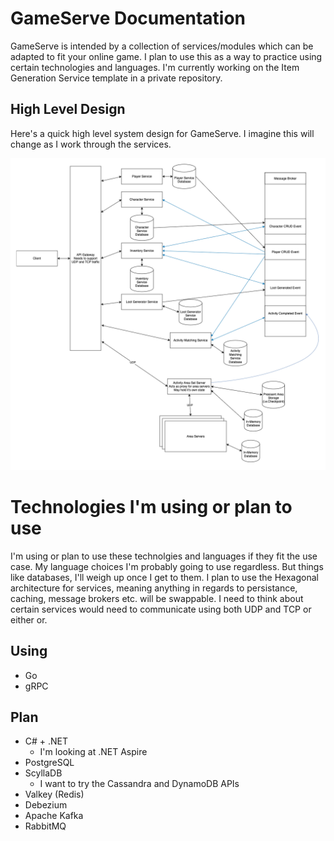 # GameServe Documentation

GameServe is intended by a collection of services/modules which can be adapted to fit your online game. I plan to use this as a way to practice using certain technologies and languages. I'm currently working on the Item Generation Service template in a private repository.

## High Level Design

Here's a quick high level system design for GameServe. I imagine this will change as I work through the services.

![High Level Design of Game Serve](./asset/hld.png)

# Technologies I'm using or plan to use

I'm using or plan to use these technolgies and languages if they fit the use case. My language choices I'm probably going to use regardless. But things like databases, I'll weigh up once I get to them. I plan to use the Hexagonal architecture for services, meaning anything in regards to persistance, caching, message brokers etc. will be swappable. I need to think about certain services would need to communicate using both UDP and TCP or either or.

## Using

- Go
- gRPC

## Plan

- C# + .NET
  - I'm looking at .NET Aspire
- PostgreSQL
- ScyllaDB
  - I want to try the Cassandra and DynamoDB APIs
- Valkey (Redis)
- Debezium
- Apache Kafka
- RabbitMQ
